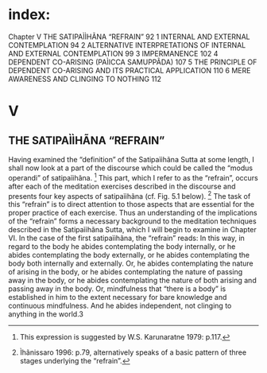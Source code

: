 
# index: 

Chapter V THE SATIPAÌÌHÃNA “REFRAIN” 92 
1 INTERNAL AND EXTERNAL CONTEMPLATION 94 
2 ALTERNATIVE INTERPRETATIONS OF INTERNAL AND EXTERNAL CONTEMPLATION 99 
3 IMPERMANENCE 102 
4 DEPENDENT CO-ARISING (PAÌICCA SAMUPPÃDA) 107 
5 THE PRINCIPLE OF DEPENDENT CO-ARISING AND ITS PRACTICAL APPLICATION 110 
6 MERE AWARENESS AND CLINGING TO NOTHING 112

# V

## THE SATIPAÌÌHÃNA “REFRAIN” 

Having examined the “definition” of the Satipaììhãna Sutta at some length, I shall now look at a part of the discourse which could be called the “modus operandi” of satipaììhãna. [^1] This part, which I refer to as the “refrain”, occurs after each of the meditation exercises described in the discourse and presents four key aspects of satipaììhãna (cf. Fig. 5.1 below).  [^2] The task of this “refrain” is to direct attention to those aspects that are essential for the proper practice of each exercise. Thus an understanding of the implications of the “refrain” forms a necessary background to the meditation techniques described in the Satipaììhãna Sutta, which I will begin to examine in Chapter VI. In the case of the first satipaììhãna, the “refrain” reads: In this way, in regard to the body he abides contemplating the body internally, or he abides contemplating the body externally, or he abides contemplating the body both internally and externally. Or, he abides contemplating the nature of arising in the body, or he abides contemplating the nature of passing away in the body, or he abides contemplating the nature of both arising and passing away in the body. Or, mindfulness that “there is a body” is established in him to the extent necessary for bare knowledge and continuous mindfulness. And he abides independent, not clinging to anything in the world.3 


[^1]: This expression is suggested by W.S. Karunaratne 1979: p.117. 
[^2]: Ìhãnissaro 1996: p.79, alternatively speaks of a basic pattern of three stages underlying the “refrain”.